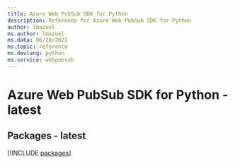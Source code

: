 ```yaml
---
title: Azure Web PubSub SDK for Python
description: Reference for Azure Web PubSub SDK for Python
author: lmazuel
ms.author: lmazuel
ms.data: 06/28/2023
ms.topic: reference
ms.devlang: python
ms.service: webpubsub
---
```

# Azure Web PubSub SDK for Python - latest
## Packages - latest
[!INCLUDE [packages](web-pubsub-index.md)]